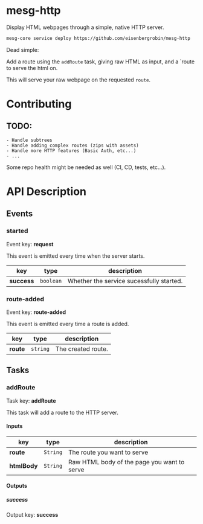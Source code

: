 # mesg-http

Display HTML webpages through a simple, native HTTP server.

```bash
mesg-core service deploy https://github.com/eisenbergrobin/mesg-http
```

Dead simple:

Add a route using the `addRoute` task, giving raw HTML as input, and a `route to serve the html on.

This will serve your raw webpage on the requested `route`.

# Contributing

## TODO:

    - Handle subtrees
    - Handle adding complex routes (zips with assets)
    - Handle more HTTP features (Basic Auth, etc...)
    - ...

Some repo health might be needed as well (CI, CD, tests, etc...).

# API Description

## Events

### started

Event key: **request**

This event is emitted every time when the server starts.

| **key**     | **type**  | **description**                          |
| ----------- | --------- | ---------------------------------------- |
| **success** | `boolean` | Whether the service sucessfully started. |

### route-added

Event key: **route-added**

This event is emitted every time a route is added.

| **key**   | **type** | **description**    |
| --------- | -------- | ------------------ |
| **route** | `string` | The created route. |

## Tasks

### addRoute

Task key: **addRoute**

This task will add a route to the HTTP server.

#### Inputs

| **key**      | **type** | **description**                             |
| ------------ | -------- | ------------------------------------------- |
| **route**    | `String` | The route you want to serve                 |
| **htmlBody** | `String` | Raw HTML body of the page you want to serve |

#### Outputs

##### success

Output key: **success**
